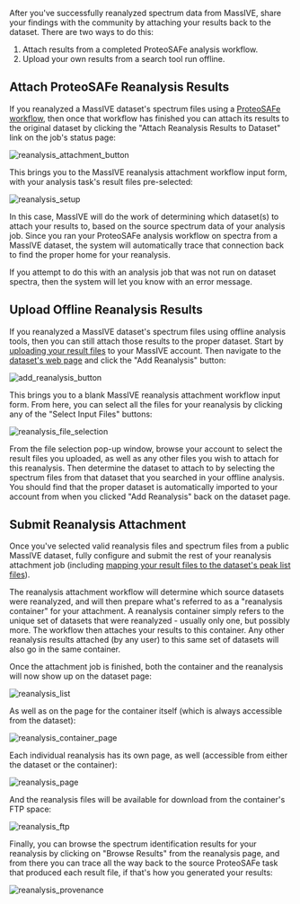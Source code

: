 After you've successfully reanalyzed spectrum data from MassIVE, share your findings with the community by attaching your results back to the dataset. There are two ways to do this:

1.  Attach results from a completed ProteoSAFe analysis workflow.
2.  Upload your own results from a search tool run offline.

## Attach ProteoSAFe Reanalysis Results

If you reanalyzed a MassIVE dataset's spectrum files using a [ProteoSAFe workflow](reanalyze_spectra.md), then once that workflow has finished you can attach its results to the original dataset by clicking the "Attach Reanalysis Results to Dataset" link on the job's status page:

![reanalysis_attachment_button](http://proteomics.ucsd.edu/wp-content/uploads/2017/06/reanalysis_attachment_button.png)

This brings you to the MassIVE reanalysis attachment workflow input form, with your analysis task's result files pre-selected:

![reanalysis_setup](http://proteomics.ucsd.edu/wp-content/uploads/2017/06/reanalysis_setup-1.png)

In this case, MassIVE will do the work of determining which dataset(s) to attach your results to, based on the source spectrum data of your analysis job. Since you ran your ProteoSAFe analysis workflow on spectra from a MassIVE dataset, the system will automatically trace that connection back to find the proper home for your reanalysis.

If you attempt to do this with an analysis job that was not run on dataset spectra, then the system will let you know with an error message.

## Upload Offline Reanalysis Results

If you reanalyzed a MassIVE dataset's spectrum files using offline analysis tools, then you can still attach those results to the proper dataset. Start by [uploading your result files](upload_data.md) to your MassIVE account. Then navigate to the [dataset's web page](access_public_datasets.md#MassIVEDatasetBrowsing-ViewingaDataset) and click the "Add Reanalysis" button:

![add_reanalysis_button](http://proteomics.ucsd.edu/wp-content/uploads/2017/06/add_reanalysis_button.png)

This brings you to a blank MassIVE reanalysis attachment workflow input form. From here, you can select all the files for your reanalysis by clicking any of the "Select Input Files" buttons:

![reanalysis_file_selection](http://proteomics.ucsd.edu/wp-content/uploads/2017/06/reanalysis_file_selection-1.png)

From the file selection pop-up window, browse your account to select the result files you uploaded, as well as any other files you wish to attach for this reanalysis. Then determine the dataset to attach to by selecting the spectrum files from that dataset that you searched in your offline analysis. You should find that the proper dataset is automatically imported to your account from when you clicked "Add Reanalysis" back on the dataset page.

## Submit Reanalysis Attachment

Once you've selected valid reanalysis files and spectrum files from a public MassIVE dataset, fully configure and submit the rest of your reanalysis attachment job (including [mapping your result files to the dataset's peak list files](submission_workflow.md#MassIVEDatasetSubmission-MappingPeakListandResultFiles)).

The reanalysis attachment workflow will determine which source datasets were reanalyzed, and will then prepare what's referred to as a "reanalysis container" for your attachment. A reanalysis container simply refers to the unique set of datasets that were reanalyzed - usually only one, but possibly more. The workflow then attaches your results to this container. Any other reanalysis results attached (by any user) to this same set of datasets will also go in the same container.

Once the attachment job is finished, both the container and the reanalysis will now show up on the dataset page:

![reanalysis_list](http://proteomics.ucsd.edu/wp-content/uploads/2017/06/reanalysis_list-2.png)

As well as on the page for the container itself (which is always accessible from the dataset):

![reanalysis_container_page](http://proteomics.ucsd.edu/wp-content/uploads/2017/06/reanalysis_container_page.png)

Each individual reanalysis has its own page, as well (accessible from either the dataset or the container):

![reanalysis_page](http://proteomics.ucsd.edu/wp-content/uploads/2017/06/reanalysis_page.png)

And the reanalysis files will be available for download from the container's FTP space:

![reanalysis_ftp](http://proteomics.ucsd.edu/wp-content/uploads/2017/06/reanalysis_ftp-2.png)

Finally, you can browse the spectrum identification results for your reanalysis by clicking on "Browse Results" from the reanalysis page, and from there you can trace all the way back to the source ProteoSAFe task that produced each result file, if that's how you generated your results:

![reanalysis_provenance](http://proteomics.ucsd.edu/wp-content/uploads/2017/06/reanalysis_provenance.png)
